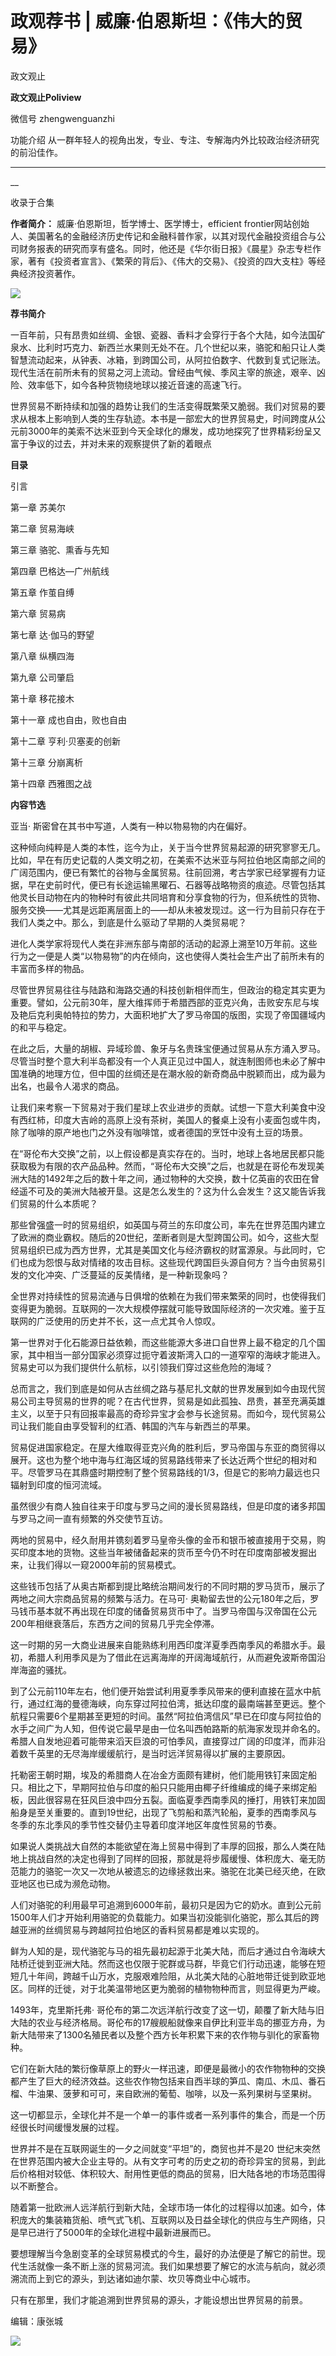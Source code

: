 

#  政观荐书 | 威廉·伯恩斯坦：《伟大的贸易》

政文观止  

**政文观止Poliview** 

微信号 zhengwenguanzhi

功能介绍 从一群年轻人的视角出发，专业、专注、专解海内外比较政治经济研究的前沿佳作。

____

__

收录于合集

**作者简介：** 威廉·伯恩斯坦，哲学博士、医学博士，efficient
frontier网站创始人、美国著名的金融经济历史传记和金融科普作家，以其对现代金融投资组合与公司财务报表的研究而享有盛名。同时，他还是《华尔街日报》《晨星》杂志专栏作家，著有《投资者宣言》、《繁荣的背后》、《伟大的交易》、《投资的四大支柱》等经典经济投资著作。

![](images/246/2.png)

  

  

 **荐书简介**

一百年前，只有昂贵如丝绸、金银、瓷器、香料才会穿行于各个大陆，如今法国矿泉水、比利时巧克力、新西兰水果则无处不在。几个世纪以来，骆驼和船只让人类智慧流动起来，从钟表、冰箱，到跨国公司，从阿拉伯数字、代数到复式记账法。现代生活在前所未有的贸易之河上流动。曾经由气候、季风主宰的旅途，艰辛、凶险、效率低下，如今各种货物绕地球以接近音速的高速飞行。

  

世界贸易不断持续和加强的趋势让我们的生活变得既繁荣又脆弱。我们对贸易的要求从根本上影响到人类的生存轨迹。本书是一部宏大的世界贸易史，时间跨度从公元前3000年的美索不达米亚到今天全球化的爆发，成功地探究了世界精彩纷呈又富于争议的过去，并对未来的观察提供了新的着眼点

  

 **目录**

引言

  

第一章 苏美尔

  

第二章 贸易海峡

  

第三章 骆驼、熏香与先知  

  

第四章 巴格达—广州航线

  

第五章 作茧自缚

  
第六章 贸易病

  
第七章 达·伽马的野望

  

第八章 纵横四海

  

第九章 公司肇启

  

第十章 移花接木

  

第十一章 成也自由，败也自由

  

第十二章 亨利·贝塞麦的创新

  

第十三章 分崩离析

  

第十四章 西雅图之战

  

 **内容节选**

亚当· 斯密曾在其书中写道，人类有一种以物易物的内在偏好。

  

这种倾向纯粹是人类的本性，迄今为止，关于当今世界贸易起源的研究寥寥无几。比如，早在有历史记载的人类文明之初，在美索不达米亚与阿拉伯地区南部之间的广阔范围内，便已有繁忙的谷物与金属贸易。往前回溯，考古学家已经掌握有力证据，早在史前时代，便已有长途运输黑曜石、石器等战略物资的痕迹。尽管包括其他灵长目动物在内的物种时有彼此共同培育和分享食物的行为，但系统性的货物、服务交换——尤其是远距离层面上的——却从未被发现过。这一行为目前只存在于我们人类之中。那么，到底是什么驱动了早期的人类贸易呢？

  

进化人类学家将现代人类在非洲东部与南部的活动的起源上溯至10万年前。这些行为之一便是人类“以物易物”的内在倾向，这也使得人类社会生产出了前所未有的丰富而多样的物品。

  

尽管世界贸易往往与陆路和海路交通的科技创新相伴而生，但政治的稳定其实更为重要。譬如，公元前30年，屋大维挥师于希腊西部的亚克兴角，击败安东尼与埃及艳后克利奥帕特拉的势力，大面积地扩大了罗马帝国的版图，实现了帝国疆域内的和平与稳定。

  

在此之后，大量的胡椒、异域珍兽、象牙与名贵珠宝便通过贸易从东方涌入罗马。尽管当时整个意大利半岛都没有一个人真正见过中国人，就连制图师也未必了解中国准确的地理方位，但中国的丝绸还是在潮水般的新奇商品中脱颖而出，成为最为出名，也最令人渴求的商品。

  

让我们来考察一下贸易对于我们星球上农业进步的贡献。试想一下意大利美食中没有西红柿，印度大吉岭的高原上没有茶树，美国人的餐桌上没有小麦面包或牛肉，除了咖啡的原产地也门之外没有咖啡馆，或者德国的烹饪中没有土豆的场景。

  

在“哥伦布大交换”之前，以上假设都是真实存在的。当时，地球上各地居民都只能获取极为有限的农产品品种。然而，“哥伦布大交换”之后，也就是在哥伦布发现美洲大陆的1492年之后的数十年之间，通过物种的大交换，数十亿英亩的农田在曾经遥不可及的美洲大陆被开垦。这是怎么发生的？这为什么会发生？这又能告诉我们贸易的什么本质呢？

  

那些曾强盛一时的贸易组织，如英国与荷兰的东印度公司，率先在世界范围内建立了欧洲的商业霸权。随后的20世纪，垄断者则是大型跨国公司。如今，这些大型贸易组织已成为西方世界，尤其是美国文化与经济霸权的财富源泉。与此同时，它们也成为怨恨与敌对情绪的攻击目标。这些现代跨国巨头源自何方？当今由贸易引发的文化冲突、广泛蔓延的反美情绪，是一种新现象吗？

  

全世界对持续性的贸易流通与日俱增的依赖在为我们带来繁荣的同时，也使得我们变得更为脆弱。互联网的一次大规模停摆就可能导致国际经济的一次灾难。鉴于互联网的广泛使用的历史并不长，这一点尤其令人惊叹。

  

第一世界对于化石能源日益依赖，而这些能源大多进口自世界上最不稳定的几个国家，其中相当一部分国家必须穿过扼守着波斯湾入口的一道窄窄的海峡才能进入。贸易史可以为我们提供什么航标，以引领我们穿过这些危险的海域？

  

总而言之，我们到底是如何从古丝绸之路与基尼扎文献的世界发展到如今由现代贸易公司主导贸易的世界的呢？在古代世界，贸易是如此孤独、昂贵，甚至充满英雄主义，以至于只有回报率最高的奇珍异宝才会参与长途贸易。而如今，现代贸易公司让我们能自由享受智利的红酒、韩国的汽车与新西兰的苹果。

  

贸易促进国家稳定。在屋大维取得亚克兴角的胜利后，罗马帝国与东亚的商贸得以展开。这也为整个地中海与红海区域的贸易路线带来了长达近两个世纪的相对和平。尽管罗马在其鼎盛时期控制了整个贸易路线的1/3，但是它的影响力最远也只辐射到印度的恒河流域。

  

虽然很少有商人独自往来于印度与罗马之间的漫长贸易路线，但是印度的诸多邦国与罗马之间一直有频繁的外交使节互访。

  

两地的贸易中，经久耐用并镌刻着罗马皇帝头像的金币和银币被直接用于交易，购买印度本地的货物。这些当年被储备起来的货币至今仍不时在印度南部被发掘出来，让我们得以一窥2000年前的贸易模式。

  

这些钱币包括了从奥古斯都到提比略统治期间发行的不同时期的罗马货币，展示了两地之间大宗商品贸易的频繁与活力。在马可·
奥勒留去世的公元180年之后，罗马钱币基本就不再出现在印度的储备贸易货币中了。当罗马帝国与汉帝国在公元200年相继衰落后，东西方之间的贸易几乎完全停滞。

  

这一时期的另一大商业进展来自能熟练利用西印度洋夏季西南季风的希腊水手。最初，希腊人利用季风是为了借此在远离海岸的开阔海域航行，从而避免波斯帝国沿岸海盗的骚扰。

  

到了公元前110年左右，他们便开始尝试利用夏季季风带来的便利直接在蓝水中航行，通过红海的曼德海峡，向东穿过阿拉伯湾，抵达印度的最南端甚至更远。整个航程只需要6个星期甚至更短的时间。虽然“阿拉伯湾信风”早已在印度与阿拉伯的水手之间广为人知，但传说它最早是由一位名叫西帕路斯的航海家发现并命名的。希腊人自发地迎着可能带来滔天巨浪的可怕季风，直接穿过广阔的印度洋，而非沿着数千英里的无尽海岸缓缓航行，是当时远洋贸易得以扩展的主要原因。

  

托勒密王朝时期，埃及的希腊商人在冶金方面颇有建树，他们能用铁钉来固定船只。相比之下，早期阿拉伯与印度的船只只能用由椰子纤维编成的绳子来绑定船板，因此很容易在狂风巨浪中四分五裂。面临夏季西南季风的捶打，用铁钉来加固船身是至关重要的。直到19世纪，出现了飞剪船和蒸汽轮船，夏季的西南季风与冬季的东北季风的季节性交替仍主导着印度洋地区年度性贸易的节奏。

  

如果说人类挑战大自然的本能欲望在海上贸易中得到了丰厚的回报，那么人类在陆地上挑战自然的决定也得到了同样的回报，那就是将步履缓慢、体积庞大、毫无防范能力的骆驼一次又一次地从被遗忘的边缘拯救出来。骆驼在北美已经灭绝，在欧亚地区也已成为濒危动物。

  

人们对骆驼的利用最早可追溯到6000年前，最初只是因为它的奶水。直到公元前1500年人们才开始利用骆驼的负载能力。如果当初没能驯化骆驼，那么其后的跨越亚洲的丝绸贸易与跨越阿拉伯地区的香料贸易都是难以实现的。

  

鲜为人知的是，现代骆驼与马的祖先最初起源于北美大陆，而后才通过白令海峡大陆桥迁徙到亚洲大陆。然而这也仅限于驼群或马群，毕竟它们行动迅速，能够在短短几十年间，跨越千山万水，克服艰难险阻，从北美大陆的心脏地带迁徙到欧亚地区。同样的迁徙，对于北美温带地区更为脆弱的植物物种而言，则显得更为严峻。

  

1493年，克里斯托弗·
哥伦布的第二次远洋航行改变了这一切，颠覆了新大陆与旧大陆的农业与经济格局。哥伦布的17艘舰船就像来自伊比利亚半岛的挪亚方舟，为新大陆带来了1300名殖民者以及整个西方长年积累下来的农作物与驯化的家畜物种。

  

它们在新大陆的繁衍像草原上的野火一样迅速，即便是最微小的农作物物种的交换都产生了巨大的经济效益。这些农作物包括来自西半球的笋瓜、南瓜、木瓜、番石榴、牛油果、菠萝和可可，来自欧洲的葡萄、咖啡，以及一系列果树与坚果树。

  

这一切都显示，全球化并不是一个单一的事件或者一系列事件的集合，而是一个历经很长时间缓慢发展的过程。

  

世界并不是在互联网诞生的一夕之间就变“平坦”的，商贸也并不是20
世纪末突然在世界范围内被大企业主导的。从有文字可考的历史之初的奇珍异宝的贸易，到此后价格相对较低、体积较大、耐用性更低的商品的贸易，旧大陆各地的市场范围得以不断整合。

  

随着第一批欧洲人远洋航行到新大陆，全球市场一体化的过程得以加速。如今，体积庞大的集装箱货船、喷气式飞机、互联网以及日益全球化的供应与生产网络，只是早已进行了5000年的全球化进程中最新进展而已。

  

要想理解当今急剧变革的全球贸易模式的今生，最好的办法便是了解它的前世。现代生活就像一条不断上涨的贸易河流。我们如果想要了解它的水流与航向，就必须溯流而上到它的源头，到达诸如迪尔蒙、坎贝等商业中心城市。

  

只有在那里，我们才能追溯到世界贸易的源头，才能设想出世界贸易的前景。

  

编辑：康张城  

  

![](images/246/3.jpeg)

  

